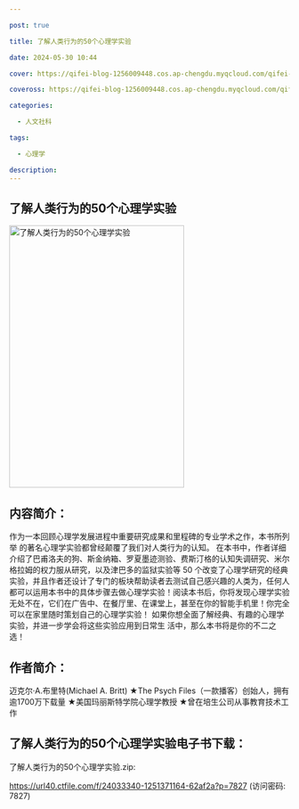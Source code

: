 ```yaml
---

post: true

title: 了解人类行为的50个心理学实验

date: 2024-05-30 10:44

cover: https://qifei-blog-1256009448.cos.ap-chengdu.myqcloud.com/qifei-blog/51zISHiWYNL.jpg

coveross: https://qifei-blog-1256009448.cos.ap-chengdu.myqcloud.com/qifei-blog/51zISHiWYNL.jpg

categories:

  - 人文社科

tags:

  - 心理学

description:
---
```


## 了解人类行为的50个心理学实验

<img alt="了解人类行为的50个心理学实验" class="aligncenter loading" data-was-processed="true" decoding="async" fetchpriority="high" height="471" src="https://qifei-blog-1256009448.cos.ap-chengdu.myqcloud.com/qifei-blog/51zISHiWYNL.jpg" style="cursor: zoom-in;" width="314"/>

## 内容简介：

作为一本回顾心理学发展进程中重要研究成果和里程碑的专业学术之作，本书所列举 的著名心理学实验都曾经颠覆了我们对人类行为的认知。 在本书中，作者详细介绍了巴甫洛夫的狗、斯金纳箱、罗夏墨迹测验、费斯汀格的认知失调研究、米尔格拉姆的权力服从研究，以及津巴多的监狱实验等 50 个改变了心理学研究的经典实验，并且作者还设计了专门的板块帮助读者去测试自己感兴趣的人类为，任何人都可以运用本书中的具体步骤去做心理学实验！阅读本书后，你将发现心理学实验无处不在，它们在广告中、在餐厅里、在课堂上，甚至在你的智能手机里！你完全可以在家里随时策划自己的心理学实验！ 如果你想全面了解经典、有趣的心理学实验，并进一步学会将这些实验应用到日常生 活中，那么本书将是你的不二之选！

## 作者简介：

迈克尔·A.布里特(Michael A. Britt) ★The Psych Files（一款播客）创始人，拥有逾1700万下载量 ★美国玛丽斯特学院心理学教授 ★曾在培生公司从事教育技术工作

## 了解人类行为的50个心理学实验电子书下载：

了解人类行为的50个心理学实验.zip: 

https://url40.ctfile.com/f/24033340-1251371164-62af2a?p=7827 (访问密码: 7827)
